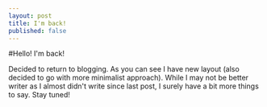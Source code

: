 ```yaml
---
layout: post
title: I'm back!
published: false
---
```


#Hello! I'm back!

Decided to return to blogging. As you can see I have new layout (also decided to go with more minimalist approach). While I may not be better writer as I almost didn't write since last post, I surely have a bit more things to say. Stay tuned!
